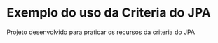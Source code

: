 # Exemplo do uso da Criteria do JPA
Projeto desenvolvido para praticar os recursos da criteria do JPA